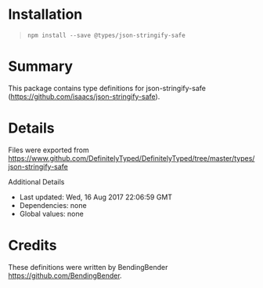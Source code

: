 # Installation
> `npm install --save @types/json-stringify-safe`

# Summary
This package contains type definitions for json-stringify-safe (https://github.com/isaacs/json-stringify-safe).

# Details
Files were exported from https://www.github.com/DefinitelyTyped/DefinitelyTyped/tree/master/types/json-stringify-safe

Additional Details
 * Last updated: Wed, 16 Aug 2017 22:06:59 GMT
 * Dependencies: none
 * Global values: none

# Credits
These definitions were written by BendingBender <https://github.com/BendingBender>.
